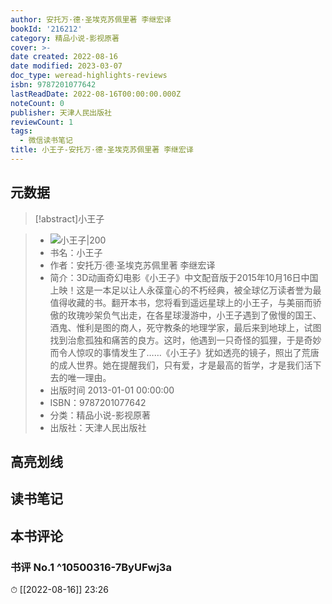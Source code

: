 ```yaml
---
author: 安托万·德·圣埃克苏佩里著 李继宏译
bookId: '216212'
category: 精品小说-影视原著
cover: >-
date created: 2022-08-16
date modified: 2023-03-07
doc_type: weread-highlights-reviews
isbn: 9787201077642
lastReadDate: 2022-08-16T00:00:00.000Z
noteCount: 0
publisher: 天津人民出版社
reviewCount: 1
tags:
  - 微信读书笔记
title: 小王子-安托万·德·圣埃克苏佩里著 李继宏译
---
```


## 元数据

>[!abstract]小王子

> - ![小王子|200](https://wfqqreader-1252317822.image.myqcloud.com/cover/212/216212/t7_216212.jpg)
> - 书名：小王子
> - 作者：安托万·德·圣埃克苏佩里著 李继宏译
> - 简介：3D动画奇幻电影《小王子》中文配音版于2015年10月16日中国上映！这是一本足以让人永葆童心的不朽经典，被全球亿万读者誉为最值得收藏的书。翻开本书，您将看到遥远星球上的小王子，与美丽而骄傲的玫瑰吵架负气出走，在各星球漫游中，小王子遇到了傲慢的国王、酒鬼、惟利是图的商人，死守教条的地理学家，最后来到地球上，试图找到治愈孤独和痛苦的良方。这时，他遇到一只奇怪的狐狸，于是奇妙而令人惊叹的事情发生了……《小王子》犹如透亮的镜子，照出了荒唐的成人世界。她在提醒我们，只有爱，才是最高的哲学，才是我们活下去的唯一理由。
> - 出版时间 2013-01-01 00:00:00
> - ISBN：9787201077642
> - 分类：精品小说-影视原著
> - 出版社：天津人民出版社

## 高亮划线

## 读书笔记

## 本书评论

### 书评 No.1 ^10500316-7ByUFwj3a

⏱ [[2022-08-16]] 23:26
